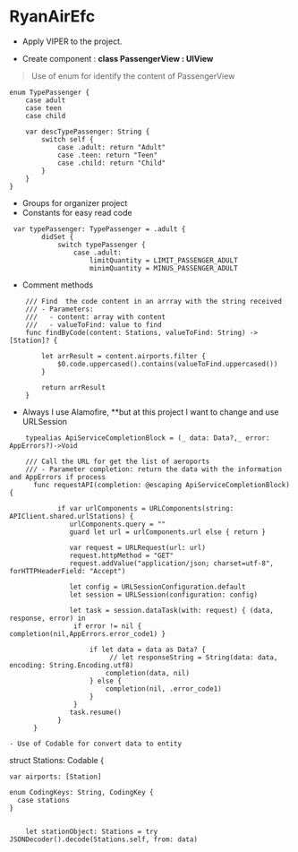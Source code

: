 # RyanAirEfc

- Apply VIPER to the project.

- Create component : **class PassengerView : UIView** 
> Use of enum for identify the content of PassengerView
 
```
enum TypePassenger {
    case adult
    case teen
    case child
    
    var descTypePassenger: String {
        switch self {
            case .adult: return "Adult"
            case .teen: return "Teen"
            case .child: return "Child"
        }
    }
}
```
  
- Groups for organizer project
- Constants for easy read code
```
 var typePassenger: TypePassenger = .adult {
        didSet {
            switch typePassenger {
                case .adult:
                    limitQuantity = LIMIT_PASSENGER_ADULT
                    minimQuantity = MINUS_PASSENGER_ADULT
```
- Comment methods
```
    /// Find  the code content in an arrray with the string received
    /// - Parameters:
    ///   - content: array with content
    ///   - valueToFind: value to find
    func findByCode(content: Stations, valueToFind: String) -> [Station]? {
        
        let arrResult = content.airports.filter {
            $0.code.uppercased().contains(valueToFind.uppercased())
        }
        
        return arrResult
    }
```
- Always I use Alamofire, **but at this project I want to change and use URLSession
```
    typealias ApiServiceCompletionBlock = (_ data: Data?,_ error: AppErrors?)->Void
    
    /// Call the URL for get the list of aeroports
    /// - Parameter completion: return the data with the information and AppErrors if process
      func requestAPI(completion: @escaping ApiServiceCompletionBlock) {
        
            if var urlComponents = URLComponents(string: APIClient.shared.urlStations) {
               urlComponents.query = ""
               guard let url = urlComponents.url else { return }
                
               var request = URLRequest(url: url)
               request.httpMethod = "GET"
               request.addValue("application/json; charset=utf-8", forHTTPHeaderField: "Accept")
                
               let config = URLSessionConfiguration.default
               let session = URLSession(configuration: config)
                
               let task = session.dataTask(with: request) { (data, response, error) in
                if error != nil { completion(nil,AppErrors.error_code1) }
                    
                    if let data = data as Data? {
                         // let responseString = String(data: data, encoding: String.Encoding.utf8)
                        completion(data, nil)
                    } else {
                        completion(nil, .error_code1)
                    }
                }
               task.resume()
            }
      }

- Use of Codable for convert data to entity

```
struct Stations: Codable {
    
    var airports: [Station]
    
    enum CodingKeys: String, CodingKey {
      case stations
    }
```

    let stationObject: Stations = try JSONDecoder().decode(Stations.self, from: data)



